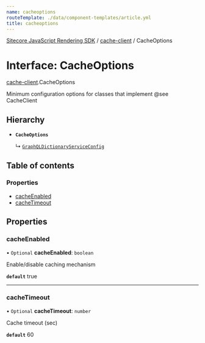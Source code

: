 ```yaml
---
name: cacheoptions
routeTemplate: ./data/component-templates/article.yml
title: cacheoptions
---
```


[Sitecore JavaScript Rendering SDK](/docs/fundamentals/ref/jss/) / [cache-client](/docs/fundamentals/ref/jss/modules/cache_client) / CacheOptions

# Interface: CacheOptions

[cache-client](/docs/fundamentals/ref/jss/modules/cache_client).CacheOptions

Minimum configuration options for classes that implement @see CacheClient

## Hierarchy

- **`CacheOptions`**

  ↳ [`GraphQLDictionaryServiceConfig`](/docs/fundamentals/ref/jss/interfaces/i18n_graphql_dictionary_service/graphqldictionaryserviceconfig)

## Table of contents

### Properties

- [cacheEnabled](/docs/fundamentals/ref/jss/interfaces/cache_client/cacheoptions#cacheenabled)
- [cacheTimeout](/docs/fundamentals/ref/jss/interfaces/cache_client/cacheoptions#cachetimeout)

## Properties

### cacheEnabled

• `Optional` **cacheEnabled**: `boolean`

Enable/disable caching mechanism

**`default`** true

___

### cacheTimeout

• `Optional` **cacheTimeout**: `number`

Cache timeout (sec)

**`default`** 60
